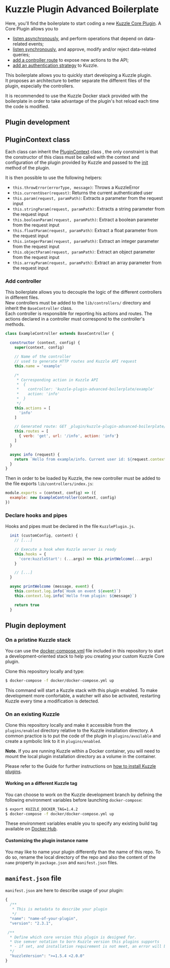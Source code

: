 # Kuzzle Plugin Advanced Boilerplate

Here, you'll find the boilerplate to start coding a new [Kuzzle Core Plugin](http://docs.kuzzle.io/guide/essentials/plugins/). A Core Plugin allows you to

* [listen asynchronously](http://docs.kuzzle.io/plugins-reference/plugins-features/adding-hooks), and perform operations that depend on data-related events;
* [listen synchronously](http://docs.kuzzle.io/plugins-reference/plugins-features/adding-pipes), and approve, modify and/or reject data-related queries;
* [add a controller route](http://docs.kuzzle.io/plugins-reference/plugins-features/adding-controllers) to expose new actions to the API;
* [add an authentication strategy](http://docs.kuzzle.io/plugins-reference/plugins-features/adding-authentication-strategy) to Kuzzle.

This boilerplate allows you to quickly start developing a Kuzzle plugin.  
It proposes an architecture to better separate the different files of the plugin, especially the controllers.  

It is recommended to use the Kuzzle Docker stack provided with the boilerplate in order to take advantage of the plugin's hot reload each time the code is modified.

## Plugin development

## PluginContext class

Each class can inherit the [PluginContext](lib/PluginContext.js) class , the only constraint is that the constructor of this class must be called with the context and configuration of the plugin provided by Kuzzle and passed to the [init](KuzzlePlugin.js#51) method of the plugin.  

It is then possible to use the following helpers:
 - `this.throwError(errorType, message)`: Throws a KuzzleError
 - `this.currentUser(request)`: Returns the current authenticated user
 - `this.param(request, paramPath)`: Extracts a parameter from the request input
 - `this.stringParam(request, paramPath)`: Extracts a string parameter from the request input
 - `this.booleanParam(request, paramPath)`: Extract a boolean parameter from the request input
 - `this.floatParam(request, paramPath)`: Extract a float parameter from the request input
 - `this.integerParam(request, paramPath)`: Extract an integer parameter from the request input
 - `this.objectParam(request, paramPath)`: Extract an object parameter from the request input
 - `this.arrayParam(request, paramPath)`: Extract an array parameter from the request input
 

### Add controller

This boilerplate allows you to decouple the logic of the different controllers in different files.  
New controllers must be added to the `lib/controllers/` directory and inherit the `BaseController` class.  
Each controller is responsible for reporting his actions and routes. The actions declared in a controller must correspond to the controller's methods.  

```js
class ExampleController extends BaseController {

  constructor (context, config) {
    super(context, config)

    // Name of the controller
    // used to generate HTTP routes and Kuzzle API request
    this.name = 'example'

    /*
     * Corresponding action in Kuzzle API
     *  {
     *    controller: 'kuzzle-plugin-advanced-boilerplate/example'
     *    action: 'info'
     *  }
     */
    this.actions = [
      'info'
    ]

    // Generated route: GET _plugin/kuzzle-plugin-advanced-boilerplate/example/info
    this.routes = [
      { verb: 'get', url: '/info', action: 'info'}
    ]
  }

  async info (request) {
    return `Hello from example/info. Current user id: ${request.context.user._id}`
  }
}
```

Then in order to be loaded by Kuzzle, the new controller must be added to the file exports `lib/controllers/index.js`:
```js
module.exports = (context, config) => ({
  example: new ExampleController(context, config)
})
```

### Declare hooks and pipes

Hooks and pipes must be declared in the file `KuzzlePlugin.js`.  

```js
  init (customConfig, content) {
    // [...]

    // Execute a hook when Kuzzle server is ready
    this.hooks = {
      'core:kuzzleStart': (...args) => this.printWelcome(...args)
    }

    // [...]  
  }

  async printWelcome (message, event) {
    this.context.log.info(`Hook on event ${event}`)
    this.context.log.info(`Hello from plugin: ${message}`)

    return true
  }
```

## Plugin deployment

### On a pristine Kuzzle stack

You can use the [docker-compose.yml](docker/docker-compose.yml) file included in this repository to start a development-oriented stack to help you creating your custom Kuzzle Core plugin.

Clone this repository locally and type:

```bash
$ docker-compose -f docker/docker-compose.yml up
```

This command will start a Kuzzle stack with this plugin enabled. To make development more confortable, a watcher will also be activated, restarting Kuzzle every time a modification is detected.

### On an existing Kuzzle

Clone this repository locally and make it accessible from the `plugins/enabled` directory relative to the Kuzzle installation directory. A common practice is to put the code of the plugin in `plugins/available` and create a symbolic link to it in `plugins/enabled`.

**Note.** If you are running Kuzzle within a Docker container, you will need to mount the local plugin installation directory as a volume in the container.

Please refer to the Guide for further instructions on [how to install Kuzzle plugins](http://docs.kuzzle.io/guide/essentials/plugins/#managing-plugins).

#### Working on a different Kuzzle tag

You can choose to work on the Kuzzle development branch by defining the following environment variables before launching `docker-compose`:

```bash
$ export KUZZLE_DOCKER_TAG=1.4.2
$ docker-compose -f docker/docker-compose.yml up
```

These environment variables enable you to specify any existing build tag available on [Docker Hub](https://hub.docker.com/r/kuzzleio/kuzzle/tags/).

#### Customizing the plugin instance name

You may like to name your plugin differently than the name of this repo. 
To do so, rename the local directory of the repo and also the content of the `name` property in `package.json` and `manifest.json` files.

## `manifest.json` file

`manifest.json` are here to describe usage of your plugin:

```js
{
  /**
   * This is metadata to describe your plugin
   */
  "name": "name-of-your-plugin",
  "version": "2.3.1",

 /**
  * Define which core version this plugin is designed for.
  * Use semver notation to born Kuzzle version this plugins supports
  * - if set, and installation requirement is not meet, an error will be thrown and Kuzzle will not start
  */
  "kuzzleVersion": ">=1.5.4 <2.0.0"
}
```
